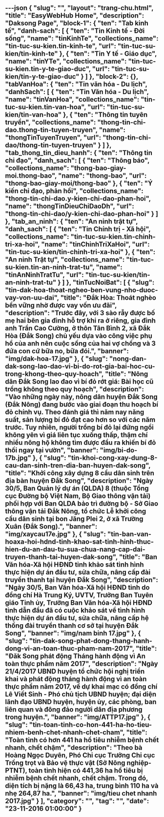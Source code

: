 ---json
{
    "slug": "",
    "layout": "trang-chu.html",
    "title": "EasyWebHub Home",
    "description": "Daksong Page",
    "block-1": {
        "ten": "Tab kinh tế",
        "danh-sach": [
            {
                "ten": "Tin Kinh tế - Đời sống",
                "name": "tinKinhTe",
                "collections_name": "tin-tuc-su-kien.tin-kinh-te",
                "url": "tin-tuc-su-kien/tin-kinh-te"
            },
            {
                "ten": "Tin Y tế - Giáo dục",
                "name": "tinYTe",
                "collections_name": "tin-tuc-su-kien.tin-y-te-giao-duc",
                "url": "tin-tuc-su-kien/tin-y-te-giao-duc"
            }
        ]
    },
    "block-2": {},
    "tabVanHoa": {
        "ten": "Tin văn hóa - Du lịch",
        "danhSach": [
            {
                "ten": "Tin Văn hóa - Du lịch",
                "name": "tinVanHoa",
                "collections_name": "tin-tuc-su-kien.tin-van-hoa",
                "url": "tin-tuc-su-kien/tin-van-hoa"
            },
            {
                "ten": "Thông tin tuyên truyền",
                "collections_name": "thong-tin-chi-dao.thong-tin-tuyen-truyen",
                "name": "thongTinTuyenTruyen",
                "url": "thong-tin-chi-dao/thong-tin-tuyen-truyen"
            }
        ]
    },
    "tab_thong_tin_dieu_hanh": {
        "ten": "Thông tin chỉ đạo",
        "danh_sach": [
            {
                "ten": "Thông báo",
                "collections_name": "thong-bao-giay-moi.thong-bao",
                "name": "thong-bao",
                "url": "thong-bao-giay-moi/thong-bao"
            },
            {
                "ten": "Ý kiến chỉ đạo, phản hồi",
                "collections_name": "thong-tin-chi-dao.y-kien-chi-dao-phan-hoi",
                "name": "thongTinDieuChiDaoDh",
                "url": "thong-tin-chi-dao/y-kien-chi-dao-phan-hoi"
            }
        ]
    },
    "tab_an_ninh": {
        "ten": "An ninh trật tự",
        "danh_sach": [
            {
                "ten": "Tin Chính trị - Xã hội",
                "collections_name": "tin-tuc-su-kien.tin-chinh-tri-xa-hoi",
                "name": "tinChinhTriXaHoi",
                "url": "tin-tuc-su-kien/tin-chinh-tri-xa-hoi"
            },
            {
                "ten": "An ninh Trật tự",
                "collections_name": "tin-tuc-su-kien.tin-an-ninh-trat-tu",
                "name": "tinAnNinhTratTu",
                "url": "tin-tuc-su-kien/tin-an-ninh-trat-tu"
            }
        ]
    },
    "tinTucNoiBat": [
        {
            "slug": "tin-dak-hoa-thoat-ngheo-ben-vung-nho-duoc-vay-von-uu-dai",
            "title": "Đắk Hòa: Thoát nghèo bền vững nhờ được vay vốn ưu đãi",
            "description": "Trước đây, với 3 sào rẫy được bố mẹ hai bên gia đình hỗ trợ khi ra ở riêng, gia đình anh Trần Cao Cường, ở thôn Tân Bình 2, xã Đắk Hòa (Đắk Song) chủ yếu dựa vào công việc phụ hồ của anh nên cuộc sống của hai vợ chồng và 3 đứa con cứ bữa no, bữa đói.",
            "banner": "img/dak-hoa-17.jpg"
        },
        {
            "slug": "nong-dan-dak-song-lao-dao-vi-bi-do-rot-gia-bai-hoc-cu-trong-khong-theo-quy-hoach",
            "title": "Nông dân Đắk Song lao đao vì bí đỏ rớt giá: Bài học cũ trồng không theo quy hoạch",
            "description": "Vào những ngày này, nông dân huyện Đắk Song (Đắk Nông) đang bước vào giai đoạn thu hoạch bí đỏ chính vụ. Theo đánh giá thì năm nay năng suất, sản lượng bí đỏ đạt cao hơn so với các năm trước. Tuy nhiên, người trồng bí đỏ lại đứng ngồi không yên vì giá liên tục xuống thấp, thậm chí nhiều nông hộ không tìm được đầu ra khiến bí đỏ thối ngay tại vườn",
            "banner": "img/bi-do-17b.jpg"
        },
        {
            "slug": "tin-khoi-cong-xay-dung-8-cau-dan-sinh-tren-dia-ban-huyen-dak-song",
            "title": "Khởi công xây dựng 8 cầu dân sinh trên địa bàn huyện Đắk Song",
            "description": "Ngày 30/5, Ban Quản lý dự án (QLDA) 8 (thuộc Tổng cục Đường bộ Việt Nam, Bộ Giao thông vận tải) phối hợp với Ban QLDA bảo trì đường bộ - Sở Giao thông vận tải Đắk Nông, tổ chức Lễ khởi công cầu dân sinh tại bon Jăng Plei 2, ở xã Trường Xuân (Đắk Song).",
            "banner": "img/xaycau17e.jpg"
        },
        {
            "slug": "tin-ban-van-hoaxa-hoi-hdnd-tinh-khao-sat-tinh-hinh-thuc-hien-du-an-dau-tu-sua-chua-nang-cap-dai-truyen-thanh-tai-huyen-dak-song",
            "title": "Ban Văn hóa-Xã hội HĐND tỉnh khảo sát tình hình thực hiện dự án đầu tư, sửa chữa, nâng cấp đài truyền thanh tại huyện Đắk Song",
            "description": "Ngày 30/5, Ban Văn hóa-Xã hội HĐND tỉnh do đồng chí Hà Trung Ký, UVTV, Trưởng Ban Tuyên giáo Tỉnh ủy, Trưởng Ban Văn hóa-Xã hội HĐND tỉnh dẫn đầu đã có cuộc khảo sát về tình hình thực hiện dự án đầu tư, sửa chữa, nâng cấp hệ thống đài truyền thanh cơ sở tại huyện Đắk Song",
            "banner": "img/nam binh 17.jpg"
        },
        {
            "slug": "tin-dak-song-phat-dong-thang-hanh-dong-vi-an-toan-thuc-pham-nam-2017",
            "title": "Đăk Song phát động Tháng hành động vì An toàn thực phẩm năm 2017",
            "description": "Ngày 21/4/2017 UBND huyện tổ chức hội nghị triển khai và phát động tháng hành động vì an toàn thực phẩm năm 2017, về dự khai mạc có đồng chí Lê Viết Sinh - Phó chủ tịch UBND huyện; đại diện lãnh đạo UBND huyện, huyện ủy, các phòng, ban liên quan và đông đảo người dân địa phương trong huyện.",
            "banner": "img/ATTP17.jpg"
        },
        {
            "slug": "tin-toan-tinh-co-hon-441-ha-ho-tieu-nhiem-benh-chet-nhanh-chet-cham",
            "title": "Toàn tỉnh có hơn 441 ha hồ tiêu nhiễm bệnh chết nhanh, chết chậm",
            "description": "Theo bà Hoàng Ngọc Duyên, Phó Chi cục Trưởng Chi cục Trồng trọt và Bảo vệ thực vật (Sở Nông nghiệp-PTNT), toàn tỉnh hiện có 441,36 ha hồ tiêu bị nhiễm bệnh chết nhanh, chết chậm. Trong đó, diện tích bị nặng là 66,43 ha, trung bình 110 ha và nhẹ 264,87 ha.",
            "banner": "img/tieu chet nhanh 2017.jpg"
        }
    ],
    "category": "",
    "tag": "",
    "date": "23-11-2016 01:00:00"
}
---
